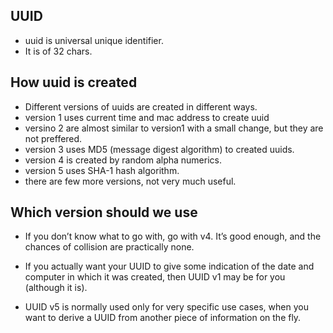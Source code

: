 ## UUID
- uuid is universal unique identifier.
- It is of 32 chars.

## How uuid is created
- Different versions of uuids are created in different ways.
- version 1 uses current time and mac address to create uuid
- versino 2 are almost similar to version1 with a small change, but they are not preffered.
- version 3 uses MD5 (message digest algorithm) to created uuids.
- version 4 is created by random alpha numerics.
- version 5 uses SHA-1 hash algorithm.
- there are few more versions, not very much useful.

## Which version should we use
- If you don’t know what to go with, go with v4. It’s good enough, and the chances of collision are practically none.

- If you actually want your UUID to give some indication of the date and computer in which it was created, then UUID v1 may be for you (although it is).

- UUID v5 is normally used only for very specific use cases, when you want to derive a UUID from another piece of information on the fly.
